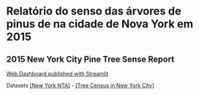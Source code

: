 # Relatório do senso das árvores de pinus de na cidade de Nova York em 2015
## 2015 New York City Pine Tree Sense Report

[Web Dashboard published with Streamlit](https://share.streamlit.io/padawanh/pinus_census_ny_app_streamlit/main/AppPineNY.py)

Datasets
[[New York NTA]](**Cr%C3%A9ditos**%20-%20%5Bhttps://data.cityofnewyork.us/City-Government/NTA-map/d3qk-pfyz%5D) - [[Tree Census in New York City]](https://www.kaggle.com/datasets/nycparks/tree-census)
